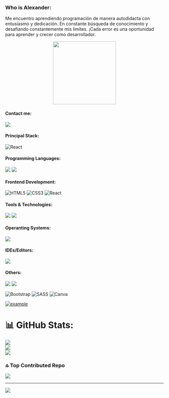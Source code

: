 ### Who is Alexander:
<p>
  Me encuentro aprendiendo programación de manera autodidacta con entusiasmo y dedicación. En constante búsqueda de conocimiento y desafiando constantemente mis límites. ¡Cada error es una oportunidad para aprender y crecer como desarrollador.
</p>
<p align='center'>
<img src="https://media.giphy.com/media/TEnXkcsHrP4YedChhA/giphy.gif" width="200" height="200" frameBorder="0" class="giphy-embed" allowFullScreen></img></p>

<h4>Contact me:</h4>
<a href="mailto: anthonyalexanderalfonso@hotmail.com">
<img src="https://img.shields.io/badge/-delover%40hotmail.com-7B83EB?&style=for-the-badge&logo=Microsoft-outlook&logoColor=white" ></a>

<h4>Principal Stack:</h4>

<p>
  
  ![React](https://img.shields.io/badge/react-%2320232a.svg?style=for-the-badge&logo=react&logoColor=%2361DAFB) 
  
</p>

<h4>Programming Languages:</h4>

<p>
  
   <img src="https://img.shields.io/badge/JavaScript-F7DF1E?style=for-the-badge&logo=javascript&logoColor=black">
   <img src="https://img.shields.io/badge/python%20-%2314354C.svg?&style=for-the-badge&logo=python&logoColor=white">
  
</p>

<h4>Frontend Development:</h4>

<p>
  
  ![HTML5](https://img.shields.io/badge/html5-%23E34F26.svg?style=for-the-badge&logo=html5&logoColor=white)
  ![CSS3](https://img.shields.io/badge/css3-%231572B6.svg?style=for-the-badge&logo=css3&logoColor=white) 
  ![React](https://img.shields.io/badge/react-%2320232a.svg?style=for-the-badge&logo=react&logoColor=%2361DAFB) 
  
</p>
  
<h4>Tools & Technologies:</h4>
  
   <img src="https://img.shields.io/badge/GitHub-100000?style=for-the-badge&logo=github&logoColor=white">
   <img src="https://img.shields.io/badge/git%20-%23F05033.svg?&style=for-the-badge&logo=git&logoColor=white">
  
<h4>Operanting Systems:</h4>
<img src = "https://img.shields.io/badge/Windows-0078D6?style=for-the-badge&logo=windows&logoColor=white">

<h4>IDEs/Editors:</h4>
<img src="https://img.shields.io/badge/Visual%20Studio%20Code-0078d7.svg?style=for-the-badge&logo=visual-studio-code&logoColor=white">

<h4>Others:</h4>
<img src="https://img.shields.io/badge/Microsoft_Office-D83B01?style=for-the-badge&logo=microsoft-office&logoColor=white">
<img src="https://img.shields.io/badge/Microsoft_Excel-217346?style=for-the-badge&logo=microsoft-excel&logoColor=white">

![Bootstrap](https://img.shields.io/badge/bootstrap-%238511FA.svg?style=for-the-badge&logo=bootstrap&logoColor=white) 
![SASS](https://img.shields.io/badge/SASS-hotpink.svg?style=for-the-badge&logo=SASS&logoColor=white) 
![Canva](https://img.shields.io/badge/Canva-%2300C4CC.svg?style=for-the-badge&logo=Canva&logoColor=white) 

  <a  href="#" target="_blank">
    <img src="https://img.shields.io/badge/My_Website-000000?style=for-the-badge&logo=Microsoft-edge&logoColor=white" alt="example"/>
  </a>

# 📊 GitHub Stats:
![](https://github-readme-stats.vercel.app/api?username=Its-Alexandder&theme=react&hide_border=false&include_all_commits=false&count_private=false)<br/>
![](https://github-readme-streak-stats.herokuapp.com/?user=Its-Alexandder&theme=react&hide_border=false)<br/>
![](https://github-readme-stats.vercel.app/api/top-langs/?username=Its-Alexandder&theme=react&hide_border=false&include_all_commits=false&count_private=false&layout=compact)

### 🔝 Top Contributed Repo
![](https://github-contributor-stats.vercel.app/api?username=Its-Alexandder&limit=5&theme=dark&combine_all_yearly_contributions=true)

---
[![](https://visitcount.itsvg.in/api?id=Its-Alexandder&icon=0&color=3)](https://visitcount.itsvg.in)

<!-- Proudly created with GPRM ( https://gprm.itsvg.in ) -->
